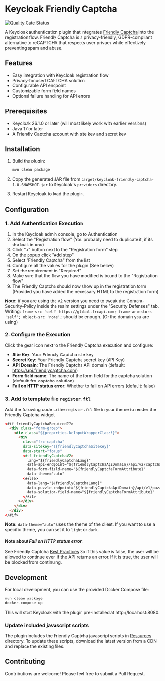 # Keycloak Friendly Captcha
[![Quality Gate Status](https://sonarcloud.io/api/project_badges/measure?project=dsb-norge_keycloak-friendly-captcha&metric=alert_status&token=f790a4addd21ddf94a8d01c19520950ec2bd9b30)](https://sonarcloud.io/summary/new_code?id=dsb-norge_keycloak-friendly-captcha)

A Keycloak authentication plugin that integrates [Friendly Captcha](https://friendlycaptcha.com/) into the registration flow. Friendly Captcha is a privacy-friendly, GDPR-compliant alternative to reCAPTCHA that respects user privacy while effectively preventing spam and abuse.

## Features

- Easy integration with Keycloak registration flow
- Privacy-focused CAPTCHA solution
- Configurable API endpoint
- Customizable form field names
- Optional failure handling for API errors

## Prerequisites

- Keycloak 26.1.0 or later (will most likely work with earlier versions)
- Java 17 or later
- A Friendly Captcha account with site key and secret key

## Installation

1. Build the plugin:
   ```bash
   mvn clean package
   ```

2. Copy the generated JAR file from `target/keycloak-friendly-captcha-1.0-SNAPSHOT.jar` to Keycloak's `providers` directory.

3. Restart Keycloak to load the plugin.

## Configuration

### 1. Add Authentication Execution

1. In the Keycloak admin console, go to Authentication
2. Select the "Registration flow" (You probably need to duplicate it, if its the built in one)
3. Click "+" button next to the "Registration form" step
4. On the popup click "Add step"
5. Select "Friendly Captcha" from the list
6. Configure all the values for the plugin  (See below)
7. Set the requirement to "Required"
8. Make sure that the flow you have modified is bound to the "Registration flow"
9. The Friendly Captcha should now show up in the registration form (Provided you have added the necessary HTML to the registration form)

**Note:** if you are using the v2 version you need to tweak the Content-Security-Policy inside the realm settings under the "Security Defenses" tab.
Writing: `frame-src 'self' https://global.frcapi.com; frame-ancestors 'self'; object-src 'none';` should be enough. (Or the domain you are using)

### 2. Configure the Execution

Click the gear icon next to the Friendly Captcha execution and configure:

- **Site Key**: Your Friendly Captcha site key
- **Secret Key**: Your Friendly Captcha secret key (API Key)
- **API Domain**: The Friendly Captcha API domain (default: https://api.friendlycaptcha.com)
- **Form field name**: The name of the form field for the captcha solution (default: frc-captcha-solution)
- **Fail on HTTP status error**: Whether to fail on API errors (default: false)

### 3. Add to template file `register.ftl`

Add the following code to the `register.ftl` file in your theme to render the Friendly Captcha widget:

```html
<#if friendlyCaptchaRequired??>
  <div class="form-group">
    <div class="${properties.kcInputWrapperClass!}">
      <div
        class="frc-captcha"
        data-sitekey="${friendlyCaptchaSiteKey}"
        data-start="focus"
        <#if friendlyCaptchaV2>
          lang="${friendlyCaptchaLang}"
          data-api-endpoint="${friendlyCaptchaApiDomain}/api/v2/captcha"
          data-form-field-name="${friendlyCaptchaFormAttribute}"
          data-theme="auto"
        <#else>
          data-lang="${friendlyCaptchaLang}"
          data-puzzle-endpoint="${friendlyCaptchaApiDomain}/api/v1/puzzle"
          data-solution-field-name="${friendlyCaptchaFormAttribute}"
        </#if>
      ></div>
    </div>
  </div>
</#if>
```

**Note:** `data-theme="auto"` uses the theme of the client. If you want to use a specific theme, you can set it to `light` or `dark`.

#### Note about *Fail on HTTP status error*: 

See Friendly Captcha [Best Practices](https://developer.friendlycaptcha.com/docs/v1/getting-started/verify#verification-best-practices)
So if this value is false, the user will be allowed to continue even if the API returns an error. If it is true, the user will be blocked from continuing.

## Development

For local development, you can use the provided Docker Compose file:

```bash
mvn clean package
docker-compose up
```
This will start Keycloak with the plugin pre-installed at http://localhost:8080.

### Update included javascript scripts

The plugin includes the Friendly Captcha javascript scripts in [Resources](src/main/resources/theme/base/login/resources/js) directory. To update these scripts, download the latest version from a CDN and replace the existing files.

## Contributing

Contributions are welcome! Please feel free to submit a Pull Request.